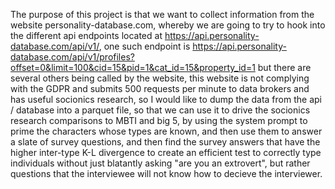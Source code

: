 The purpose of this project is that we want to collect information from the website personality-database.com, whereby we are going to try to hook into the different api endpoints located at https://api.personality-database.com/api/v1/, one such endpoint is https://api.personality-database.com/api/v1/profiles?offset=0&limit=100&cid=15&pid=1&cat_id=15&property_id=1 but there are several others being called by the website, this website is not complying with the GDPR and submits 500 requests per minute to data brokers and has useful socionics research, so I would like to dump the data from the api / database into a parquet file, so that we can use it to drive the socionics research comparisons to MBTI and big 5, by using the system prompt to prime the characters whose types are known, and then use them to answer a slate of survey questions, and then find the survey answers that have the higher inter-type K-L divergence to create an efficient test to correctly type individuals without just blatantly asking "are you an extrovert", but rather questions that the interviewee will not know how to decieve the interviewer.